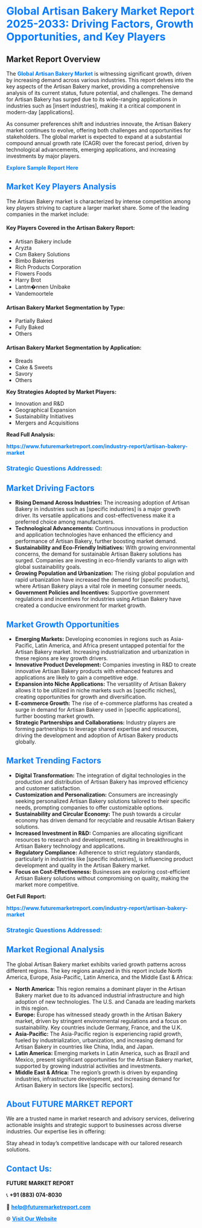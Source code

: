 <h1 style="color: #007BFF;">Global Artisan Bakery Market Report 2025-2033: Driving Factors, Growth Opportunities, and Key Players</h1>

<section id="overview">
<h2>Market Report Overview</h2>
<p>The <a href="https://www.futuremarketreport.com/industry-report/artisan-bakery-market" style="color: #007BFF; text-decoration: none;"><strong>Global Artisan Bakery Market</strong></a> is witnessing significant growth, driven by increasing demand across various industries. This report delves into the key aspects of the Artisan Bakery market, providing a comprehensive analysis of its current status, future potential, and challenges. The demand for Artisan Bakery has surged due to its wide-ranging applications in industries such as [insert industries], making it a critical component in modern-day [applications].</p>
<p>As consumer preferences shift and industries innovate, the Artisan Bakery market continues to evolve, offering both challenges and opportunities for stakeholders. The global market is expected to expand at a substantial compound annual growth rate (CAGR) over the forecast period, driven by technological advancements, emerging applications, and increasing investments by major players.</p>
</section>

<section id="overview">
<p><a href="https://www.futuremarketreport.com/request-sample/reportId=100461" style="color: #007BFF; text-decoration: none;"><strong>Explore Sample Report Here</strong></a></p>
</section>

<section id="key-players">
<h2 style="color: #007BFF;">Market Key Players Analysis</h2>
<p>The Artisan Bakery market is characterized by intense competition among key players striving to capture a larger market share. Some of the leading companies in the market include:</p>
<h4>Key Players Covered in the Artisan Bakery Report:</h4>
<ul><li>Artisan Bakery include</li><li>Aryzta</li><li>Csm Bakery Solutions</li><li>Bimbo Bakeries</li><li>Rich Products Corporation</li><li>Flowers Foods</li><li>Harry Brot</li><li>Lantm�nnen Unibake</li><li>Vandemoortele</li></ul>
<h4>Artisan Bakery Market Segmentation by Type:</h4>
<ul><li>Partially Baked</li><li>Fully Baked</li><li>Others</li></ul>

<h4>Artisan Bakery Market Segmentation by Application:</h4>
<ul><li>Breads</li><li>Cake &amp; Sweets</li><li>Savory</li><li>Others</li></ul>
<p><strong>Key Strategies Adopted by Market Players:</strong></p>
<ul>
<li>Innovation and R&D</li>
<li>Geographical Expansion</li>
<li>Sustainability Initiatives</li>
<li>Mergers and Acquisitions</li>
</ul>
</section>

<section>
<p><strong>Read Full Analysis: </strong></p><a href="https://www.futuremarketreport.com/industry-report/artisan-bakery-market" style="color: #007BFF; text-decoration: none;"><strong>https://www.futuremarketreport.com/industry-report/artisan-bakery-market</strong></a>
<h3 style="color: #007BFF;">Strategic Questions Addressed:</h3>
</section>

<section id="driving-factors">
<h2 style="color: #007BFF;">Market Driving Factors</h2>
<ul>
<li><strong>Rising Demand Across Industries:</strong> The increasing adoption of Artisan Bakery in industries such as [specific industries] is a major growth driver. Its versatile applications and cost-effectiveness make it a preferred choice among manufacturers.</li>
<li><strong>Technological Advancements:</strong> Continuous innovations in production and application technologies have enhanced the efficiency and performance of Artisan Bakery, further boosting market demand.</li>
<li><strong>Sustainability and Eco-Friendly Initiatives:</strong> With growing environmental concerns, the demand for sustainable Artisan Bakery solutions has surged. Companies are investing in eco-friendly variants to align with global sustainability goals.</li>
<li><strong>Growing Population and Urbanization:</strong> The rising global population and rapid urbanization have increased the demand for [specific products], where Artisan Bakery plays a vital role in meeting consumer needs.</li>
<li><strong>Government Policies and Incentives:</strong> Supportive government regulations and incentives for industries using Artisan Bakery have created a conducive environment for market growth.</li>
</ul>
</section>

<section id="growth-opportunities">
<h2 style="color: #007BFF;">Market Growth Opportunities</h2>
<ul>
<li><strong>Emerging Markets:</strong> Developing economies in regions such as Asia-Pacific, Latin America, and Africa present untapped potential for the Artisan Bakery market. Increasing industrialization and urbanization in these regions are key growth drivers.</li>
<li><strong>Innovative Product Development:</strong> Companies investing in R&D to create innovative Artisan Bakery products with enhanced features and applications are likely to gain a competitive edge.</li>
<li><strong>Expansion into Niche Applications:</strong> The versatility of Artisan Bakery allows it to be utilized in niche markets such as [specific niches], creating opportunities for growth and diversification.</li>
<li><strong>E-commerce Growth:</strong> The rise of e-commerce platforms has created a surge in demand for Artisan Bakery used in [specific applications], further boosting market growth.</li>
<li><strong>Strategic Partnerships and Collaborations:</strong> Industry players are forming partnerships to leverage shared expertise and resources, driving the development and adoption of Artisan Bakery products globally.</li>
</ul>
</section>

<section id="trending-factors">
<h2 style="color: #007BFF;">Market Trending Factors</h2>
<ul>
<li><strong>Digital Transformation:</strong> The integration of digital technologies in the production and distribution of Artisan Bakery has improved efficiency and customer satisfaction.</li>
<li><strong>Customization and Personalization:</strong> Consumers are increasingly seeking personalized Artisan Bakery solutions tailored to their specific needs, prompting companies to offer customizable options.</li>
<li><strong>Sustainability and Circular Economy:</strong> The push towards a circular economy has driven demand for recyclable and reusable Artisan Bakery solutions.</li>
<li><strong>Increased Investment in R&D:</strong> Companies are allocating significant resources to research and development, resulting in breakthroughs in Artisan Bakery technology and applications.</li>
<li><strong>Regulatory Compliance:</strong> Adherence to strict regulatory standards, particularly in industries like [specific industries], is influencing product development and quality in the Artisan Bakery market.</li>
<li><strong>Focus on Cost-Effectiveness:</strong> Businesses are exploring cost-efficient Artisan Bakery solutions without compromising on quality, making the market more competitive.</li>
</ul>
</section>

<section>
<p><strong>Get Full Report: </strong></p><a href="https://www.futuremarketreport.com/industry-report/artisan-bakery-market" style="color: #007BFF; text-decoration: none;"><strong>https://www.futuremarketreport.com/industry-report/artisan-bakery-market</strong></a>
<h3 style="color: #007BFF;">Strategic Questions Addressed:</h3>
</section>


<section id="regional-analysis">
<h2 style="color: #007BFF;">Market Regional Analysis</h2>
<p>The global Artisan Bakery market exhibits varied growth patterns across different regions. The key regions analyzed in this report include North America, Europe, Asia-Pacific, Latin America, and the Middle East & Africa:</p>
<ul>
<li><strong>North America:</strong> This region remains a dominant player in the Artisan Bakery market due to its advanced industrial infrastructure and high adoption of new technologies. The U.S. and Canada are leading markets in this region.</li>
<li><strong>Europe:</strong> Europe has witnessed steady growth in the Artisan Bakery market, driven by stringent environmental regulations and a focus on sustainability. Key countries include Germany, France, and the U.K.</li>
<li><strong>Asia-Pacific:</strong> The Asia-Pacific region is experiencing rapid growth, fueled by industrialization, urbanization, and increasing demand for Artisan Bakery in countries like China, India, and Japan.</li>
<li><strong>Latin America:</strong> Emerging markets in Latin America, such as Brazil and Mexico, present significant opportunities for the Artisan Bakery market, supported by growing industrial activities and investments.</li>
<li><strong>Middle East & Africa:</strong> The region’s growth is driven by expanding industries, infrastructure development, and increasing demand for Artisan Bakery in sectors like [specific sectors].</li>
</ul>
</section>

<footer>
<h2 style="color: #007BFF;">About FUTURE MARKET REPORT</h2>
<p>We are a trusted name in market research and advisory services, delivering actionable insights and strategic support to businesses across diverse industries. Our expertise lies in offering:</p>

<p>Stay ahead in today’s competitive landscape with our tailored research solutions.</p>

<h2 style="color: #007BFF;">Contact Us:</h2>
<p><strong>FUTURE MARKET REPORT</strong></p>
<p>📞 <strong>+91 (883) 074-8030</strong></p>
<p>📧 <strong><a href="mailto:help@futuremarketreport.com" style="color: #007BFF;">help@futuremarketreport.com</a></strong></p>
<p>🌐 <strong><a href="https://www.futuremarketreport.com/" style="color: #007BFF;">Visit Our Website</a></strong></p>
</footer>
